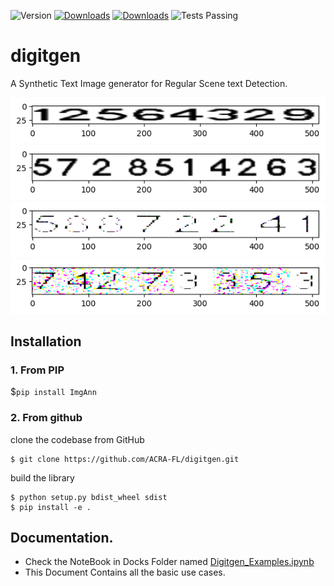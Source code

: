 ![Version](https://img.shields.io/pypi/v/digitgen)
[![Downloads](https://static.pepy.tech/badge/digitgen)](https://pepy.tech/project/digitgen)
[![Downloads](https://static.pepy.tech/badge/digitgen/month)](https://pepy.tech/project/digitgen)
![Tests Passing](https://github.com/ACRA-FL/digitgen/actions/workflows/package-test.yml/badge.svg)

# digitgen

A Synthetic Text Image generator for Regular Scene text Detection.

![](Docs/Images/basecase.png)
![](Docs/Images/space_between_characters.png)
![](Docs/Images/Noisy%20Gaussian.png)
![](Docs/Images/noisy%20images.png)

## Installation

### 1. From PIP

$`pip install ImgAnn`

### 2. From github
clone the codebase from GitHub
```
$ git clone https://github.com/ACRA-FL/digitgen.git
```
build the library
```
$ python setup.py bdist_wheel sdist
$ pip install -e .
```
## Documentation.

* Check the NoteBook in Docks Folder named [Digitgen_Examples.ipynb](Docs/Digitgen_Examples.ipynb)
* This Document Contains all the basic use cases.

